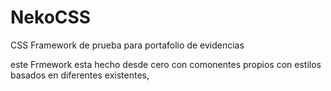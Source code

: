 # NekoCSS
CSS Framework de prueba para portafolio de evidencias


este Frmework esta hecho desde cero con comonentes propios con estilos basados en diferentes existentes,
